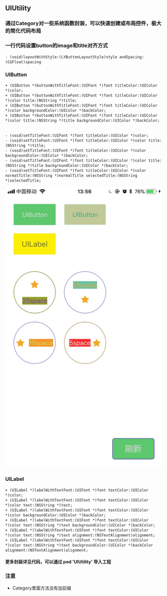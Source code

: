 ## UIUtility

### 通过Category对一些系统函数封装，可以快速创建或布局控件，极大的简化代码布局

### 一行代码设置button的image和title对齐方式

```
- (void)layoutWithStyle:(LYButtonLayoutStyle)style andSpacing:(CGFloat)spacing

```

### UIButton

```
+ (UIButton *)buttonWithTitleFont:(UIFont *)font titleColor:(UIColor *)color;
+ (UIButton *)buttonWithTitleFont:(UIFont *)font titleColor:(UIColor *)color title:(NSString *)title;
+ (UIButton *)buttonWithTitleFont:(UIFont *)font titleColor:(UIColor *)color backgroundColor:(UIColor *)backColor;
+ (UIButton *)buttonWithTitleFont:(UIFont *)font titleColor:(UIColor *)color title:(NSString *)title backgroundColor:(UIColor *)backColor;

	
- (void)setTitleFont:(UIFont *)font titleColor:(UIColor *)color;
- (void)setTitleFont:(UIFont *)font titleColor:(UIColor *)color title:(NSString *)title;
- (void)setTitleFont:(UIFont *)font titleColor:(UIColor *)color backgroundColor:(UIColor *)backColor;
- (void)setTitleFont:(UIFont *)font titleColor:(UIColor *)color title:(NSString *)title backgroundColor:(UIColor *)backColor;
- (void)setTitleFont:(UIFont *)font titleColor:(UIColor *)color normalTitle:(NSString *)normalTitle selectedTitle:(NSString *)selectedTitle;

```

![capture pictrue](https://github.com/lazyycz/CommonlyUtility/blob/master/CommonlyUtilityDemo/Snapshots/capture.jpg)


### UILabel

```
+ (UILabel *)labelWithTextFont:(UIFont *)font textColor:(UIColor *)color;
+ (UILabel *)labelWithTextFont:(UIFont *)font textColor:(UIColor *)color text:(NSString *)text;
+ (UILabel *)labelWithTextFont:(UIFont *)font textColor:(UIColor *)color backgroundColor:(UIColor *)backColor;
+ (UILabel *)labelWithTextFont:(UIFont *)font textColor:(UIColor *)color text:(NSString *)text backgroundColor:(UIColor *)backColor;
+ (UILabel *)labelWithTextFont:(UIFont *)font textColor:(UIColor *)color text:(NSString *)text alignment:(NSTextAlignment)alignment;
+ (UILabel *)labelWithTextFont:(UIFont *)font textColor:(UIColor *)color text:(NSString *)text backgroundColor:(UIColor *)backColor alignment:(NSTextAlignment)alignment;

```

#### 更多封装详见代码，可以通过 pod 'UIUtility' 导入工程

### 注意

- Category里面方法没有加前缀
